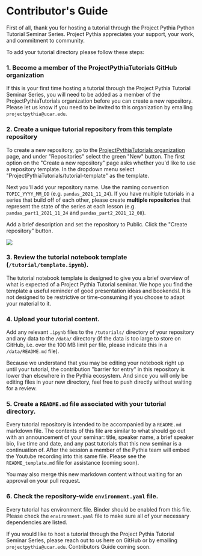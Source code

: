 # Contributor's Guide

First of all, thank you for hosting a tutorial through the Project Pythia Python Tutorial Seminar Series. Project Pythia appreciates your support, your work, and commitment to community.


To add your tutorial directory please follow these steps:

### 1. Become a member of the ProjectPythiaTutorials GitHub organization
If this is your first time hosting a tutorial through the Project Pythia Tutorial Seminar Series, you will need to be added as a member of the ProjectPythiaTutorials organization before you can create a new repository. Please let us know if you need to be invited to this organization by emailing `projectpythia@ucar.edu`.

### 2. Create a unique tutorial repository from this template repository
To create a new repository, go to the [ProjectPythiaTutorials organization](https://github.com/ProjectPythiaTutorials) page, and under "Repositories" select the green "New" button. The first option on the "Create a new repository" page asks whether you'd like to use a repository template. In the dropdown menu select "ProjectPythiaTutorials/tutorial-template" as the template.

Next you'll add your repository name. Use the naming convention `TOPIC_YYYY_MM_DD` (e.g. `pandas_2021_11_24`). If you have multiple tutorials in a series that build off of each other, please create **multiple repositories** that represent the state of the series at each lesson (e.g. `pandas_part1_2021_11_24` and `pandas_part2_2021_12_08`). 

Add a brief description and set the repository to Public. Click the "Create repository" button.

<kbd>
  <img src="https://i.ibb.co/xzjgCBm/Screen-Shot-2021-11-23-at-8-43-43-AM.png">
</kbd>

### 3. Review the tutorial notebook template (`/tutorial/template.ipynb`).
The tutorial notebook template is designed to give you a brief overview of what is expected of a Project Pythia Tutorial seminar. We hope you find the template a useful reminder of good presentation ideas and bookendsl. It is not designed to be restrictive or time-consuming if you choose to adapt your material to it.

### 4. Upload your tutorial content.
Add any relevant `.ipynb` files to the `/tutorials/` directory of your repository and any data to the `/data/` directory (if the data is too large to store on GitHub, i.e. over the 100 MB limit per file, please indicate this in a `/data/README.md` file).

Because we understand that you may be editing your notebook right up until your tutorial, the contribution "barrier for entry" in this repository is lower than elsewhere in the Pythia ecosystem. And since you will only be editing files in your new directory, feel free to push directly without waiting for a review.

### 5. Create a `README.md` file associated with your tutorial directory.
Every tutorial repository is intended to be accompanied by a `README.md` markdown file. The contents of this file are similar to what should go out with an announcement of your seminar: title, speaker name, a brief speaker bio, live time and date, and any past tutorials that this new seminar is a continuation of. After the session a member of the Pythia team will embed the Youtube recording into this same file. Please see the `README_template.md` file for assistance (coming soon).

You may also merge this new markdown content without waiting for an approval on your pull request.

### 6. Check the repository-wide `environment.yaml` file.
Every tutorial has environment file. Binder should be enabled from this file. Please check the `environment.yaml` file to make sure all of your necessary dependencies are listed.


If you would like to host a tutorial through the Project Pythia Tutorial Seminar Series, please reach out to us here on GitHub or by emailing `projectpythia@ucar.edu`. Contributors Guide coming soon.
